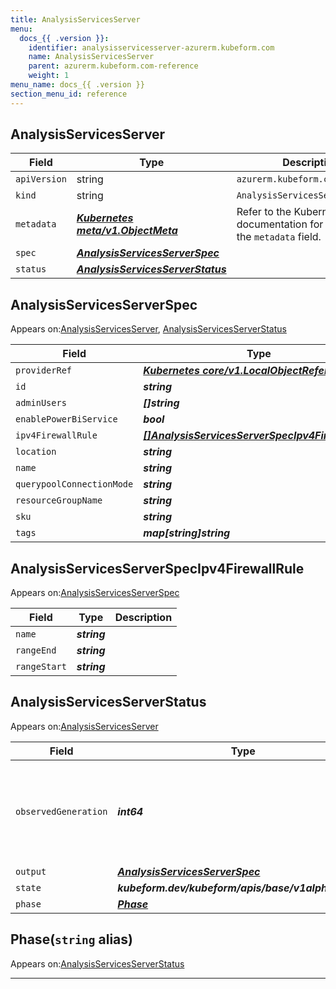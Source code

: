 ```yaml
---
title: AnalysisServicesServer
menu:
  docs_{{ .version }}:
    identifier: analysisservicesserver-azurerm.kubeform.com
    name: AnalysisServicesServer
    parent: azurerm.kubeform.com-reference
    weight: 1
menu_name: docs_{{ .version }}
section_menu_id: reference
---
```


## AnalysisServicesServer
| Field | Type | Description |
| ------ | ----- | ----------- |
| `apiVersion` | string | `azurerm.kubeform.com/v1alpha1` |
|    `kind` | string | `AnalysisServicesServer` |
| `metadata` | ***[Kubernetes meta/v1.ObjectMeta](https://kubernetes.io/docs/reference/generated/kubernetes-api/v1.13/#objectmeta-v1-meta)***|Refer to the Kubernetes API documentation for the fields of the `metadata` field.|
| `spec` | ***[AnalysisServicesServerSpec](#analysisservicesserverspec)***||
| `status` | ***[AnalysisServicesServerStatus](#analysisservicesserverstatus)***||
## AnalysisServicesServerSpec

Appears on:[AnalysisServicesServer](#analysisservicesserver), [AnalysisServicesServerStatus](#analysisservicesserverstatus)

| Field | Type | Description |
| ------ | ----- | ----------- |
| `providerRef` | ***[Kubernetes core/v1.LocalObjectReference](https://kubernetes.io/docs/reference/generated/kubernetes-api/v1.13/#localobjectreference-v1-core)***||
| `id` | ***string***||
| `adminUsers` | ***[]string***| ***(Optional)*** |
| `enablePowerBiService` | ***bool***| ***(Optional)*** |
| `ipv4FirewallRule` | ***[[]AnalysisServicesServerSpecIpv4FirewallRule](#analysisservicesserverspecipv4firewallrule)***| ***(Optional)*** |
| `location` | ***string***||
| `name` | ***string***||
| `querypoolConnectionMode` | ***string***| ***(Optional)*** |
| `resourceGroupName` | ***string***||
| `sku` | ***string***||
| `tags` | ***map[string]string***| ***(Optional)*** |
## AnalysisServicesServerSpecIpv4FirewallRule

Appears on:[AnalysisServicesServerSpec](#analysisservicesserverspec)

| Field | Type | Description |
| ------ | ----- | ----------- |
| `name` | ***string***||
| `rangeEnd` | ***string***||
| `rangeStart` | ***string***||
## AnalysisServicesServerStatus

Appears on:[AnalysisServicesServer](#analysisservicesserver)

| Field | Type | Description |
| ------ | ----- | ----------- |
| `observedGeneration` | ***int64***| ***(Optional)*** Resource generation, which is updated on mutation by the API Server.|
| `output` | ***[AnalysisServicesServerSpec](#analysisservicesserverspec)***| ***(Optional)*** |
| `state` | ***kubeform.dev/kubeform/apis/base/v1alpha1.State***| ***(Optional)*** |
| `phase` | ***[Phase](#phase)***| ***(Optional)*** |
## Phase(`string` alias)

Appears on:[AnalysisServicesServerStatus](#analysisservicesserverstatus)

---
